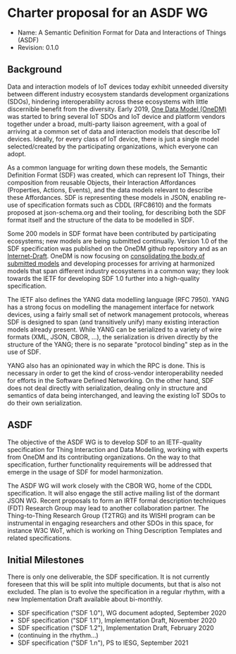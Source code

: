 # Charter proposal for an ASDF WG

- Name: A Semantic Definition Format for Data and Interactions of Things (ASDF)
- Revision: 0.1.0

## Background

  Data and interaction models of IoT devices today exhibit unneeded
  diversity between different industry ecosystem standards development
  organizations (SDOs), hindering interoperability across these
  ecosystems with little discernible benefit from the diversity.
  Early 2019, [One Data Model (OneDM)][2] was started to bring several
  IoT SDOs and IoT device and platform vendors together under a broad,
  multi-party liaison agreement, with a goal of arriving at a common
  set of data and interaction models that describe IoT
  devices. Ideally, for every class of IoT device, there is just a
  single model selected/created by the participating organizations,
  which everyone can adopt.

  As a common language for writing down these models, the Semantic
  Definition Format (SDF) was created, which can represent IoT Things,
  their composition from reusable Objects, their Interaction
  Affordances (Properties, Actions, Events), and the data models
  relevant to describe these Affordances.  SDF is representing these
  models in JSON, enabling re-use of specification formats such as
  CDDL (RFC8610) and the formats proposed at json-schema.org and their
  tooling, for describing both the SDF format itself and the structure
  of the data to be modelled in SDF.

  Some 200 models in SDF format have been contributed by participating
  ecosystems; new models are being submitted continually.  Version 1.0
  of the SDF specification was published on the OneDM github
  repository and as an [Internet-Draft][1].  OneDM is now focusing on
  [consolidating the body of submitted models][3] and developing processes
  for arriving at harmonized models that span different industry
  ecosystems in a common way; they look towards the IETF for
  developing SDF 1.0 further into a high-quality specification.

  The IETF also defines the YANG data modelling language (RFC 7950).
  YANG has a strong focus on modelling the management interface for network devices,
  using a fairly small set of network management protocols,
  whereas SDF is designed to span (and transitively unify) many existing interaction models already present.
  While YANG can be serialized to a variety of wire formats (XML, JSON, CBOR, ...),
  the serialization is driven directly by the structure of the YANG; there is no separate "protocol binding" step as in the use of SDF.

  YANG also has an opinionated way in which the RPC is done.
  This is necessary in order to get the kind of cross-vendor interoperability needed for efforts in the Software Defined Networking.
  On the other hand, SDF does not deal directly with serialization, dealing only in structure and semantics of data being interchanged, and leaving the existing IoT SDOs to do their own serialization.

## ASDF

  The objective of the ASDF WG is to develop SDF to an IETF-quality
  specification for Thing Interaction and Data Modelling, working with
  experts from OneDM and its contributing organizations.  On the way
  to that specification, further functionality requirements will be
  addressed that emerge in the usage of SDF for model harmonization.

  The ASDF WG will work closely with the CBOR WG, home of the CDDL
  specification.  It will also engage the still active mailing list of
  the dormant JSON WG.  Recent proposals to form an IRTF formal
  description techniques (FDT) Research Group may lead to another
  collaboration partner.  The Thing-to-Thing Research Group (T2TRG)
  and its WISHI program can be instrumental in engaging researchers
  and other SDOs in this space, for instance W3C WoT, which is working
  on Thing Description Templates and related specifications.


[1]: https://www.ietf.org/id/draft-onedm-t2trg-sdf-00.html
[2]: https://onedm.org
[3]: https://onedm.org/faq


## Initial Milestones

There is only one deliverable, the SDF specification.
It is not currently foreseen that this will be split into multiple
documents, but that is also not excluded.
The plan is to evolve the specification in a regular rhythm, with a
new Implementation Draft available about bi-monthly.

* SDF specification ("SDF 1.0"), WG document adopted, September 2020
* SDF specification ("SDF 1.1"), Implementation Draft, November 2020
* SDF specification ("SDF 1.2"), Implementation Draft, February 2020
* (continuing in the rhythm...)
* SDF specification ("SDF 1.n"), PS to IESG, September 2021
